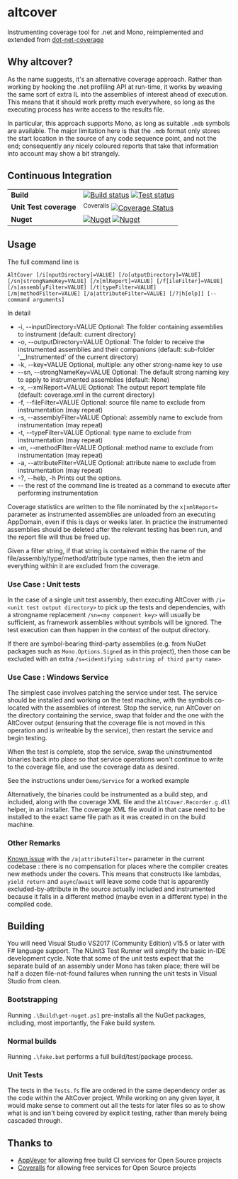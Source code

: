 # altcover
Instrumenting coverage tool for .net and Mono, reimplemented and extended from [dot-net-coverage](https://github.com/SteveGilham/dot-net-coverage)

## Why altcover?
As the name suggests, it's an alternative coverage approach.  Rather than working by hooking the .net profiling API at run-time, it works by weaving the same sort of extra IL into the assemblies of interest ahead of execution.  This means that it should work pretty much everywhere, so long as the executing process has write access to the results file.

In particular, this approach supports Mono, as long as suitable `.mdb` symbols are available.  The major limitation here is that the `.mdb` format only stores the start location in the source of any code sequence point, and not the end; consequently any nicely coloured reports that take that information into account may show a bit strangely.

## Continuous Integration

| | |
| --- | --- |
| **Build** | [![Build status](https://img.shields.io/appveyor/ci/SteveGilham/altcover/master.svg)](https://ci.appveyor.com/project/SteveGilham/altcover) [![Test status](https://img.shields.io/appveyor/tests/SteveGilham/altcover/master.svg)](https://ci.appveyor.com/project/SteveGilham/altcover) |
| **Unit Test coverage** | <sup>Coveralls</sup> [![Coverage Status](https://img.shields.io/coveralls/github/SteveGilham/altcover/master.svg)](https://coveralls.io/github/SteveGilham/altcover?branch=master) |
| **Nuget** | [![Nuget](https://buildstats.info/nuget/AltCover)](http://nuget.org/packages/AltCover) [![Nuget](https://img.shields.io/nuget/v/AltCover.svg)](http://nuget.org/packages/AltCover) |

## Usage

The full command line is 

```AltCover [/i[nputDirectory]=VALUE] [/o[utputDirectory]=VALUE] [/sn|strongNameKey=VALUE] [/x[mlReport]=VALUE] [/f[ileFilter]=VALUE] [/s|assemblyFilter=VALUE] [/t|typeFilter=VALUE] [/m|methodFilter=VALUE] [/a|attributeFilter=VALUE] [/?|h[elp]] [-- command arguments]```

In detail

*  -i, --inputDirectory=VALUE  Optional: The folder containing assemblies to instrument (default: current directory)
*  -o, --outputDirectory=VALUE Optional: The folder to receive the instrumented assemblies and their companions (default: sub-folder '__Instrumented' of the current directory)
*  -k, --key=VALUE             Optional, multiple: any other strong-name key to use
*  --sn, --strongNameKey=VALUE Optional: The default strong naming key to apply to instrumented assemblies (default: None)
*  -x, --xmlReport=VALUE       Optional: The output report template file (default: coverage.xml in the current directory)
*  -f, --fileFilter=VALUE      Optional: source file name to exclude from instrumentation (may repeat)
*  -s, --assemblyFilter=VALUE  Optional: assembly name to exclude from instrumentation (may repeat)
*  -t, --typeFilter=VALUE      Optional: type name to exclude from instrumentation (may repeat)
*  -m, --methodFilter=VALUE    Optional: method name to exclude from instrumentation (may repeat)
*  -a, --attributeFilter=VALUE Optional: attribute name to exclude from instrumentation (may repeat)
*  -?, --help, -h              Prints out the options.
* --                           the rest of the command line is treated as a command to execute after performing instrumentation

Coverage statistics are written to the file nominated by the `x|xmlReport=` parameter as instrumented assemblies are unloaded from an executing AppDomain, even if this is days or weeks later.  In practice the instrumented assemblies should be deleted after the relevant testing has been run, and the report file will thus be freed up.

Given a filter string, if that string is contained within the name of the file/assembly/type/method/attribute type names, then the ietm and everything within it are excluded from the coverage.

### Use Case : Unit tests

In the case of a single unit test assembly, then executing AltCover with `/i=<unit test output directory>` to pick up the tests and dependencies, with a strongname replacement `/sn=<my component key>` will usually be sufficient, as framework assemblies without symbols will be ignored.  The test execution can then happen in the context of the output directory.

If there are symbol-bearing third-party assemblies (e.g. from NuGet packages such as `Mono.Options.Signed` as in this project), then those can be excluded with an extra `/s=<identifying substring of third party name>`

### Use Case : Windows Service

The simplest case involves patching the service under test.  The service should be installed and working on the test machine, with the symbols co-located with the assemblies of interest.  Stop the service, run AltCover on the directory containing the service, swap that folder and the one with the AltCover output (ensuring that the coverage file is not moved in this operation and is writeable by the service), then restart the service and begin testing.

When the test is complete, stop the service, swap the uninstrumented binaries back into place so that service operations won't continue to write to the coverage file, and use the coverage data as desired.

See the instructions under `Demo/Service` for a worked example

Alternatively, the binaries could be instrumented as a build step, and included, along with the coverage XML file and the `AltCover.Recorder.g.dll` helper, in an installer.  The coverage XML file would in that case need to be installed to the exact same file path as it was created in on the build machine. 

### Other Remarks

[Known issue](https://github.com/SteveGilham/altcover/projects/3#card-6169040) with the `/a|attributeFilter=` parameter in the current codebase : there is no compensation for places where the compiler creates new methods under the covers.  This means that constructs like lambdas, `yield return` and `async`/`await` will leave some code that is apparently excluded-by-attribute in the source actually included and instrumented because it falls in a different method (maybe even in a different type) in the compiled code.

## Building

You will need Visual Studio VS2017 (Community Edition) v15.5 or later with F# language support.  The NUnit3 Test Runner will simplify the basic in-IDE development cycle.  Note that some of the unit tests expect that the separate build of an assembly under Mono has taken place; there will be half a dozen file-not-found failures when running the unit tests in Visual Studio from clean.

### Bootstrapping

Running `.\Build\get-nuget.ps1` pre-installs all the NuGet packages, including, most importantly, the Fake build system.

### Normal builds

Running `.\fake.bat` performs a full build/test/package process.

### Unit Tests

The tests in the `Tests.fs` file are ordered in the same dependency order as the code within the AltCover project.  While working on any given layer, it would make sense to comment out all the tests for later files so as to show what is and isn't being covered by explicit testing, rather than merely being cascaded through.

## Thanks to

* [AppVeyor](https://ci.appveyor.com/project/SteveGilham/altcover) for allowing free build CI services for Open Source projects
* [Coveralls](https://coveralls.io/r/SteveGilham/altcover) for allowing free services for Open Source projects